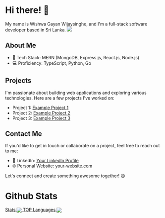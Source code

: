 # Hi there! 👋

My name is Wishwa Gayan Wijaysinghe, and I'm a full-stack software developer based in Sri Lanka. 
![](https://komarev.com/ghpvc/?username=vishvagayanlk&color=green)
## About Me
- 🚀 Tech Stack: MERN (MongoDB, Express.js, React.js, Node.js)
- 💻 Proficiency: TypeScript, Python, Go

## Projects
I'm passionate about building web applications and exploring various technologies. Here are a few projects I've worked on:

- Project 1: [Example Project 1](https://github.com/your-username/example-project-1)
- Project 2: [Example Project 2](https://github.com/your-username/example-project-2)
- Project 3: [Example Project 3](https://github.com/your-username/example-project-3)

## Contact Me
If you'd like to get in touch or collaborate on a project, feel free to reach out to me:

- 💼 LinkedIn: [Your LinkedIn Profile](https://www.linkedin.com/in/vishva-gayan/)
- 🌐 Personal Website: [your-website.com](https://www.your-website.com)

Let's connect and create something awesome together! 😄
# Github Stats
<a href="">
  Stats
  <img align="center" src="https://github-readme-stats.vercel.app/api?username=vishvagayanlk&show_icons=true&theme=radical" />
</a>
<a href="">
  TOP Languages
  <img align="center" src="https://github-readme-stats.vercel.app/api/top-langs/?username=vishvagayanlk" />
</a>
